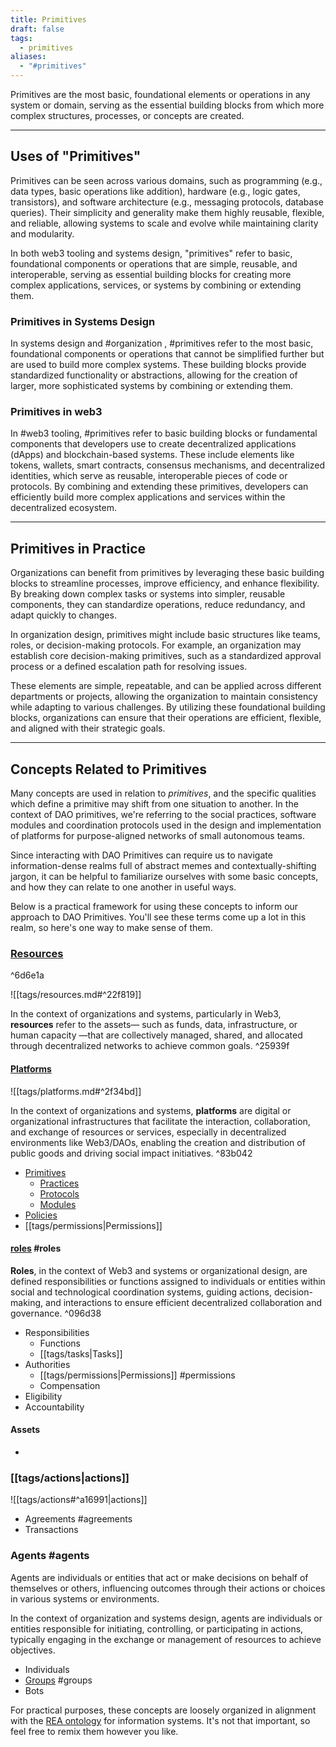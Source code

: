 ```yaml
---
title: Primitives
draft: false
tags:
  - primitives
aliases:
  - "#primitives"
---
```


Primitives are the most basic, foundational elements or operations in any system or domain, serving as the essential building blocks from which more complex structures, processes, or concepts are created.

---

## Uses of "Primitives"

Primitives can be seen across various domains, such as programming (e.g., data types, basic operations like addition), hardware (e.g., logic gates, transistors), and software architecture (e.g., messaging protocols, database queries). Their simplicity and generality make them highly reusable, flexible, and reliable, allowing systems to scale and evolve while maintaining clarity and modularity.

In both web3 tooling and systems design, "primitives" refer to basic, foundational components or operations that are simple, reusable, and interoperable, serving as essential building blocks for creating more complex applications, services, or systems by combining or extending them.

### Primitives in Systems Design

In systems design and #organization , #primitives refer to the most basic, foundational components or operations that cannot be simplified further but are used to build more complex systems. These building blocks provide standardized functionality or abstractions, allowing for the creation of larger, more sophisticated systems by combining or extending them.

### Primitives in web3

In #web3 tooling, #primitives refer to basic building blocks or fundamental components that developers use to create decentralized applications (dApps) and blockchain-based systems. These include elements like tokens, wallets, smart contracts, consensus mechanisms, and decentralized identities, which serve as reusable, interoperable pieces of code or protocols. By combining and extending these primitives, developers can efficiently build more complex applications and services within the decentralized ecosystem.

---

## Primitives in Practice

Organizations can benefit from primitives by leveraging these basic building blocks to streamline processes, improve efficiency, and enhance flexibility. By breaking down complex tasks or systems into simpler, reusable components, they can standardize operations, reduce redundancy, and adapt quickly to changes.

In organization design, primitives might include basic structures like teams, roles, or decision-making protocols. For example, an organization may establish core decision-making primitives, such as a standardized approval process or a defined escalation path for resolving issues.

These elements are simple, repeatable, and can be applied across different departments or projects, allowing the organization to maintain consistency while adapting to various challenges. By utilizing these foundational building blocks, organizations can ensure that their operations are efficient, flexible, and aligned with their strategic goals.

---

## Concepts Related to Primitives

Many concepts are used in relation to *primitives*, and the specific qualities which define a primitive may shift from one situation to another. In the context of DAO primitives, we're referring to the social practices, software modules and coordination protocols used in the design and implementation of platforms for purpose-aligned networks of small autonomous teams.

Since interacting with DAO Primitives can require us to navigate information-dense realms full of abstract memes and contextually-shifting jargon, it can be helpful to familiarize ourselves with some basic concepts, and how they can relate to one another in useful ways.

Below is a practical framework for using these concepts to inform our approach to DAO Primitives. You'll see these terms come up a lot in this realm, so here's one way to make sense of them. 

### [Resources](tags/resources.md)

^6d6e1a

![[tags/resources.md#^22f819]]

In the context of organizations and systems, particularly in Web3, **resources** refer to the assets— such as funds, data, infrastructure, or human capacity —that are collectively managed, shared, and allocated through decentralized networks to achieve common goals. ^25939f

#### [Platforms](tags/platforms.md) 

![[tags/platforms.md#^2f34bd]]

In the context of organizations and systems, **platforms** are digital or organizational infrastructures that facilitate the interaction, collaboration, and exchange of resources or services, especially in decentralized environments like Web3/DAOs, enabling the creation and distribution of public goods and driving social impact initiatives. ^83b042

- [Primitives](tags/primitives.md)
	- [Practices](tags/practices.md)
	- [Protocols](tags/protocols.md)
	- [Modules](tags/modules.md)
- [Policies](tags/policies.md)
- [[tags/permissions|Permissions]]

#### [roles](tags/roles.md) #roles

**Roles**, in the context of Web3 and systems or organizational design, are defined responsibilities or functions assigned to individuals or entities within social and technological coordination systems, guiding actions, decision-making, and interactions to ensure efficient decentralized collaboration and governance. ^096d38

- Responsibilities
	- Functions
	- [[tags/tasks|Tasks]]
- Authorities
	- [[tags/permissions|Permissions]] #permissions 
	- Compensation
- Eligibility
- Accountability

#### Assets

- 

### [[tags/actions|actions]]

![[tags/actions#^a16991|actions]]


- Agreements #agreements  
- Transactions

### Agents #agents 

Agents are individuals or entities that act or make decisions on behalf of themselves or others, influencing outcomes through their actions or choices in various systems or environments.

In the context of organization and systems design, agents are individuals or entities responsible for initiating, controlling, or participating in actions, typically engaging in the exchange or management of resources to achieve objectives.

- Individuals
- [Groups](tags/groups/index.md) #groups   
- Bots

For practical purposes, these concepts are loosely organized in alignment with the [REA ontology](https://en.wikipedia.org/wiki/Resources%2C_Events%2C_Agents) for information systems. It's not that important, so feel free to remix them however you like.

